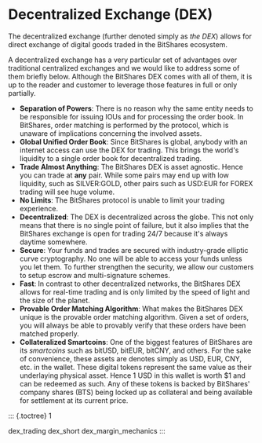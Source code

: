 # Decentralized Exchange (DEX)

The decentralized exchange (further denoted simply as *the DEX*) allows
for direct exchange of digital goods traded in the BitShares ecosystem.

A decentralized exchange has a very particular set of advantages over
traditional centralized exchanges and we would like to address some of
them briefly below. Although the BitShares DEX comes with all of them,
it is up to the reader and customer to leverage those features in full
or only partially.

- **Separation of Powers**: There is no reason why the same entity needs
  to be responsible for issuing IOUs and for processing the order book.
  In BitShares, order matching is performed by the protocol, which is
  unaware of implications concerning the involved assets.
- **Global Unified Order Book**: Since BitShares is global, anybody with
  an internet access can use the DEX for trading. This brings the
  world\'s liquidity to a single order book for decentralized trading.
- **Trade Almost Anything**: The BitShares DEX is asset agnostic. Hence
  you can trade at **any** pair. While some pairs may end up with low
  liquidity, such as SILVER:GOLD, other pairs such as USD:EUR for FOREX
  trading will see huge volume.
- **No Limits**: The BitShares protocol is unable to limit your trading
  experience.
- **Decentralized**: The DEX is decentralized across the globe. This not
  only means that there is no single point of failure, but it also
  implies that the BitShares exchange is open for trading 24/7 because
  it\'s always daytime somewhere.
- **Secure**: Your funds and trades are secured with industry-grade
  elliptic curve cryptography. No one will be able to access your funds
  unless you let them. To further strengthen the security, we allow our
  customers to setup escrow and multi-signature schemes.
- **Fast**: In contrast to other decentralized networks, the BitShares
  DEX allows for real-time trading and is only limited by the speed of
  light and the size of the planet.
- **Provable Order Matching Algorithm**: What makes the BitShares DEX
  unique is the provable order matching algorithm. Given a set of
  orders, you will always be able to provably verify that these orders
  have been matched properly.
- **Collateralized Smartcoins**: One of the biggest features of
  BitShares are its *smartcoins* such as bitUSD, bitEUR, bitCNY, and
  others. For the sake of convenience, these assets are denotes simply
  as USD, EUR, CNY, etc. in the wallet. These digital tokens represent
  the same value as their underlaying physical asset. Hence 1 USD in
  this wallet is worth \$1 and can be redeemed as such. Any of these
  tokens is backed by BitShares\' company shares (BTS) being locked up
  as collateral and being available for settlement at its current price.

::: {.toctree}
1

dex_trading dex_short dex_margin_mechanics
:::
